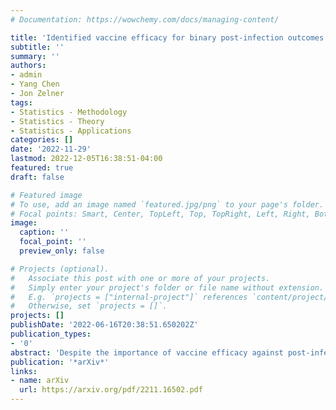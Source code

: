 ```yaml
---
# Documentation: https://wowchemy.com/docs/managing-content/

title: 'Identified vaccine efficacy for binary post-infection outcomes under misclassification without monotonicity'
subtitle: ''
summary: ''
authors:
- admin
- Yang Chen
- Jon Zelner
tags:
- Statistics - Methodology
- Statistics - Theory
- Statistics - Applications
categories: []
date: '2022-11-29'
lastmod: 2022-12-05T16:38:51-04:00
featured: true
draft: false

# Featured image
# To use, add an image named `featured.jpg/png` to your page's folder.
# Focal points: Smart, Center, TopLeft, Top, TopRight, Left, Right, BottomLeft, Bottom, BottomRight.
image:
  caption: ''
  focal_point: ''
  preview_only: false

# Projects (optional).
#   Associate this post with one or more of your projects.
#   Simply enter your project's folder or file name without extension.
#   E.g. `projects = ["internal-project"]` references `content/project/deep-learning/index.md`.
#   Otherwise, set `projects = []`.
projects: []
publishDate: '2022-06-16T20:38:51.650202Z'
publication_types:
- '0'
abstract: 'Despite the importance of vaccine efficacy against post-infection outcomes like transmission or severe illness, these estimands are unidentifiable, even under strong assumptions that are rarely satisfied in real-world trials. We develop a novel method to nonparametrically point identify these principal effects while eliminating the monotonicity assumption and allowing for measurement error. Furthermore, our results allow for multiple treatments, and are general enough to be applicable outside of vaccine efficacy. Our method relies on the fact that many vaccine trials are run across geographically disparate sites, and measure biologically-relevant categorical pretreatment covariates. We show that our method can be applied to a variety of clinical trial settings where vaccine efficacy against infection and a post-infection outcome can be jointly inferred. This can yield new insights from existing vaccine efficacy trial data and will aid researchers in designing new multi-arm clinical trials.'
publication: '*arXiv*'
links:
- name: arXiv
  url: https://arxiv.org/pdf/2211.16502.pdf
---
```

